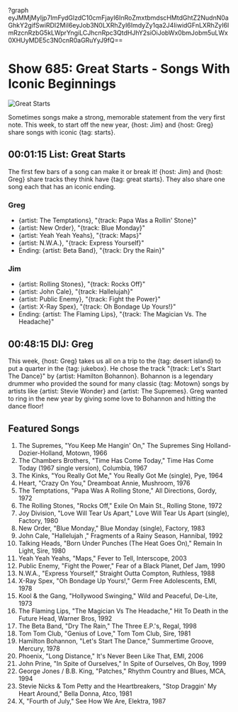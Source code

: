 ?graph eyJMMjMyIjp7ImFydGlzdC10cmFjayI6InRoZmxtbmdscHMtdGhtZ2NudnN0aGhkY2gifSwiRDI2MiI6eyJob3N0LXRhZyI6ImdyZy1qa2J4IiwidGFnLXRhZyI6ImRzcnRzbG5kLWprYngiLCJhcnRpc3QtdHJhY2siOiJobWx0bmJobm5uLWx0XHUyMDE5c3N0cnR0aGRuYyJ9fQ==

# Show 685: Great Starts - Songs With Iconic Beginnings

![Great Starts](https://sound-images.s3.amazonaws.com/images/2019/great_starts.jpg)

Sometimes songs make a strong, memorable statement from the very first note. This week, to start off the new year, {host: Jim} and {host: Greg} share songs with iconic {tag: starts}.


## 00:01:15 List: Great Starts
The first few bars of a song can make it or break it! {host: Jim} and {host: Greg} share tracks they think have {tag: great starts}. They also share one song each that has an iconic ending.

### Greg
- {artist: The Temptations}, "{track: Papa Was a Rollin' Stone}"
- {artist: New Order}, "{track: Blue Monday}"
- {artist: Yeah Yeah Yeahs}, "{track: Maps}"
- {artist: N.W.A.}, "{track: Express Yourself}"
- Ending: {artist: Beta Band}, "{track: Dry the Rain}"

### Jim
- {artist: Rolling Stones}, "{track: Rocks Off}"
- {artist: John Cale}, "{track: Hallelujah}"
- {artist: Public Enemy}, "{track: Fight the Power}"
- {artist: X-Ray Spex}, "{track: Oh Bondage Up Yours!}"
- Ending: {artist: The Flaming Lips}, "{track: The Magician Vs. The Headache}"


## 00:48:15 DIJ: Greg
This week, {host: Greg} takes us all on a trip to the {tag: desert island} to put a quarter in the {tag: jukebox}. He chose the track "{track: Let's Start The Dance}" by {artist: Hamilton Bohannon}. Bohannon is a legendary drummer who provided the sound for many classic {tag: Motown} songs by artists like {artist: Stevie Wonder} and {artist: The Supremes}. Greg wanted to ring in the new year by giving some love to Bohannon and hitting the dance floor! 

## Featured Songs
1. The Supremes, "You Keep Me Hangin' On," The Supremes Sing Holland-Dozier-Holland, Motown, 1966
1. The Chambers Brothers, "Time Has Come Today," Time Has Come Today (1967 single version), Columbia, 1967
1. The Kinks, "You Really Got Me," You Really Got Me (single), Pye, 1964
1. Heart, "Crazy On You," Dreamboat Annie, Mushroom, 1976
1. The Temptations, "Papa Was A Rolling Stone," All Directions, Gordy, 1972
1. The Rolling Stones, "Rocks Off," Exile On Main St., Rolling Stone, 1972
1. Joy Division, "Love Will Tear Us Apart," Love Will Tear Us Apart (single), Factory, 1980
1. New Order, "Blue Monday," Blue Monday (single), Factory, 1983
1. John Cale, "Hallelujah ," Fragments of a Rainy Season, Hannibal, 1992
1. Talking Heads, "Born Under Punches (The Heat Goes On)," Remain In Light, Sire, 1980
1. Yeah Yeah Yeahs, "Maps," Fever to Tell, Interscope, 2003
1. Public Enemy, "Fight the Power," Fear of a Black Planet, Def Jam, 1990
1. N.W.A., "Express Yourself," Straight Outta Compton, Ruthless, 1988
1. X-Ray Spex, "Oh Bondage Up Yours!," Germ Free Adolescents, EMI, 1978
1. Kool & the Gang, "Hollywood Swinging," Wild and Peaceful, De-Lite, 1973
1. The Flaming Lips, "The Magician Vs The Headache," Hit To Death in the Future Head, Warner Bros, 1992
1. The Beta Band, "Dry The Rain," The Three E.P.'s, Regal, 1998
1. Tom Tom Club, "Genius of Love," Tom Tom Club, Sire, 1981
1. Hamilton Bohannon, "Let's Start The Dance," Summertime Groove, Mercury, 1978
1. Phoenix, "Long Distance," It's Never Been Like That, EMI, 2006
1. John Prine, "In Spite of Ourselves," In Spite of Ourselves, Oh Boy, 1999
1. George Jones / B.B. King, "Patches," Rhythm Country and Blues, MCA, 1994
1. Stevie Nicks & Tom Petty and the Heartbreakers, "Stop Draggin' My Heart Around," Bella Donna, Atco, 1981
1. X, "Fourth of July," See How We Are, Elektra, 1987

